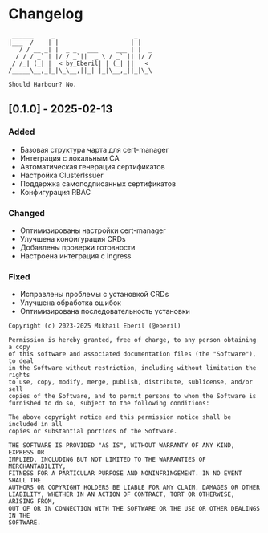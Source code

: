 # Changelog
```ascii
 ______     _                      _    
|___  /    | |                    | |   
   / / __ _| |  _ _   ___     ___ | |  _
  / / / _` | |/ / _`||  _ \ / _` || |/ /
 / /_| (_| |  < by_Eberil| | (_| ||   < 
/_____\__,_|_|\_\__,||_| |_|\__,_||_|\_\

Should Harbour?	No.
```
## [0.1.0] -  2025-02-13

### Added
- Базовая структура чарта для cert-manager
- Интеграция с локальным CA
- Автоматическая генерация сертификатов
- Настройка ClusterIssuer
- Поддержка самоподписанных сертификатов
- Конфигурация RBAC

### Changed
- Оптимизированы настройки cert-manager
- Улучшена конфигурация CRDs
- Добавлены проверки готовности
- Настроена интеграция с Ingress

### Fixed
- Исправлены проблемы с установкой CRDs
- Улучшена обработка ошибок
- Оптимизирована последовательность установки

```plain text
Copyright (c) 2023-2025 Mikhail Eberil (@eberil)

Permission is hereby granted, free of charge, to any person obtaining a copy
of this software and associated documentation files (the "Software"), to deal
in the Software without restriction, including without limitation the rights
to use, copy, modify, merge, publish, distribute, sublicense, and/or sell
copies of the Software, and to permit persons to whom the Software is
furnished to do so, subject to the following conditions:

The above copyright notice and this permission notice shall be included in all
copies or substantial portions of the Software.

THE SOFTWARE IS PROVIDED "AS IS", WITHOUT WARRANTY OF ANY KIND, EXPRESS OR
IMPLIED, INCLUDING BUT NOT LIMITED TO THE WARRANTIES OF MERCHANTABILITY,
FITNESS FOR A PARTICULAR PURPOSE AND NONINFRINGEMENT. IN NO EVENT SHALL THE
AUTHORS OR COPYRIGHT HOLDERS BE LIABLE FOR ANY CLAIM, DAMAGES OR OTHER
LIABILITY, WHETHER IN AN ACTION OF CONTRACT, TORT OR OTHERWISE, ARISING FROM,
OUT OF OR IN CONNECTION WITH THE SOFTWARE OR THE USE OR OTHER DEALINGS IN THE
SOFTWARE.
```
